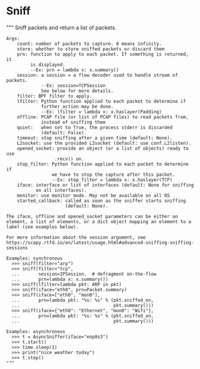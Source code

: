 # Sniff
"""
    Sniff packets and return a list of packets.

    Args:
        count: number of packets to capture. 0 means infinity.
        store: whether to store sniffed packets or discard them
        prn: function to apply to each packet. If something is returned, it
             is displayed.
             --Ex: prn = lambda x: x.summary()
        session: a session = a flow decoder used to handle stream of packets.
                 --Ex: session=TCPSession
                 See below for more details.
        filter: BPF filter to apply.
        lfilter: Python function applied to each packet to determine if
                 further action may be done.
                 --Ex: lfilter = lambda x: x.haslayer(Padding)
        offline: PCAP file (or list of PCAP files) to read packets from,
                 instead of sniffing them
        quiet:   when set to True, the process stderr is discarded
                 (default: False).
        timeout: stop sniffing after a given time (default: None).
        L2socket: use the provided L2socket (default: use conf.L2listen).
        opened_socket: provide an object (or a list of objects) ready to use
                      .recv() on.
        stop_filter: Python function applied to each packet to determine if
                     we have to stop the capture after this packet.
                     --Ex: stop_filter = lambda x: x.haslayer(TCP)
        iface: interface or list of interfaces (default: None for sniffing
               on all interfaces).
        monitor: use monitor mode. May not be available on all OS
        started_callback: called as soon as the sniffer starts sniffing
                          (default: None).

    The iface, offline and opened_socket parameters can be either an
    element, a list of elements, or a dict object mapping an element to a
    label (see examples below).

    For more information about the session argument, see
    https://scapy.rtfd.io/en/latest/usage.html#advanced-sniffing-sniffing-sessions

    Examples: synchronous
      >>> sniff(filter="arp")
      >>> sniff(filter="tcp",
      ...       session=IPSession,  # defragment on-the-flow
      ...       prn=lambda x: x.summary())
      >>> sniff(lfilter=lambda pkt: ARP in pkt)
      >>> sniff(iface="eth0", prn=Packet.summary)
      >>> sniff(iface=["eth0", "mon0"],
      ...       prn=lambda pkt: "%s: %s" % (pkt.sniffed_on,
      ...                                   pkt.summary()))
      >>> sniff(iface={"eth0": "Ethernet", "mon0": "Wifi"},
      ...       prn=lambda pkt: "%s: %s" % (pkt.sniffed_on,
      ...                                   pkt.summary()))

    Examples: asynchronous
      >>> t = AsyncSniffer(iface="enp0s3")
      >>> t.start()
      >>> time.sleep(1)
      >>> print("nice weather today")
      >>> t.stop()
    """